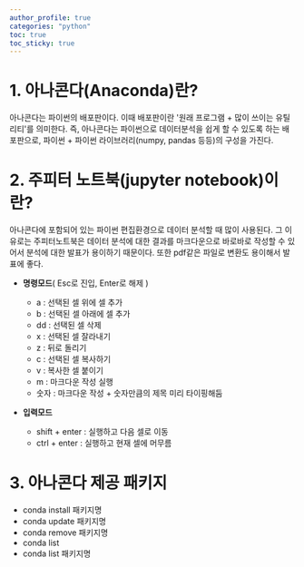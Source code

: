 ```yaml
---
author_profile: true
categories: "python"
toc: true
toc_sticky: true
---
```


# 1. 아나콘다(Anaconda)란?
아나콘다는 파이썬의 배포판이다. 이때 배포판이란 '원래 프로그램 + 많이 쓰이는 유틸리티'를 의미한다. 즉, 아나콘다는 파이썬으로 데이터분석을 쉽게 할 수 있도록 하는 배포판으로, 파이썬 + 파이썬 라이브러리(numpy, pandas 등등)의 구성을 가진다. 

# 2. 주피터 노트북(jupyter notebook)이란?
아나콘다에 포함되어 있는 파이썬 편집환경으로 데이터 분석할 때 많이 사용된다. 그 이유로는 주피터노트북은 데이터 분석에 대한 결과를 마크다운으로 바로바로 작성할 수 있어서 분석에 대한 발표가 용이하기 때문이다. 또한 pdf같은 파일로 변환도 용이해서 발표에 좋다.                 

- **명령모드**( Esc로 진입, Enter로 해제 )
    - a : 선택된 셀 위에 셀 추가
    - b : 선택된 셀 아래에 셀 추가
    - dd : 선택된 셀 삭제
    - x : 선택된 셀 잘라내기
    - z : 뒤로 돌리기
    - c : 선택된 셀 복사하기
    - v : 복사한 셀 붙이기
    - m : 마크다운 작성 실행
    - 숫자 : 마크다운 작성 + 숫자만큼의 제목 미리 타이핑해둠

- **입력모드**
    - shift + enter : 실행하고 다음 셀로 이동
    - ctrl + enter : 실행하고 현재 셀에 머무름


# 3. 아나콘다 제공 패키지
- conda install 패키지명
- conda update 패키지명
- conda remove 패키지명
- conda list
- conda list 패키지명

